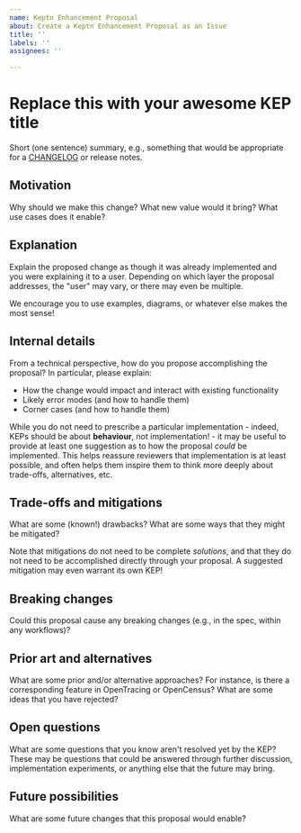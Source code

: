 ```yaml
---
name: Keptn Enhancement Proposal
about: Create a Keptn Enhancement Proposal as an Issue
title: ''
labels: ''
assignees: ''

---
```


# Replace this with your awesome KEP title

Short (one sentence) summary, e.g., something that would be appropriate for a [CHANGELOG](https://keepachangelog.com/) or release notes.

## Motivation

Why should we make this change? What new value would it bring? What use cases does it enable?

## Explanation

Explain the proposed change as though it was already implemented and you were explaining it to a user. Depending on which layer the proposal addresses, the "user" may vary, or there may even be multiple.

We encourage you to use examples, diagrams, or whatever else makes the most sense!

## Internal details

From a technical perspective, how do you propose accomplishing the proposal? In particular, please explain:

* How the change would impact and interact with existing functionality
* Likely error modes (and how to handle them)
* Corner cases (and how to handle them)

While you do not need to prescribe a particular implementation - indeed, KEPs should be about **behaviour**, not implementation! - it may be useful to provide at least one suggestion as to how the proposal *could* be implemented. This helps reassure reviewers that implementation is at least possible, and often helps them inspire them to think more deeply about trade-offs, alternatives, etc.

## Trade-offs and mitigations

What are some (known!) drawbacks? What are some ways that they might be mitigated?

Note that mitigations do not need to be complete *solutions*, and that they do not need to be accomplished directly through your proposal. A suggested mitigation may even warrant its own KEP!

## Breaking changes

Could this proposal cause any breaking changes (e.g., in the spec, within any workflows)?

## Prior art and alternatives

What are some prior and/or alternative approaches? For instance, is there a corresponding feature in OpenTracing or OpenCensus? What are some ideas that you have rejected?

## Open questions

What are some questions that you know aren't resolved yet by the KEP? These may be questions that could be answered through further discussion, implementation experiments, or anything else that the future may bring.

## Future possibilities

What are some future changes that this proposal would enable?
